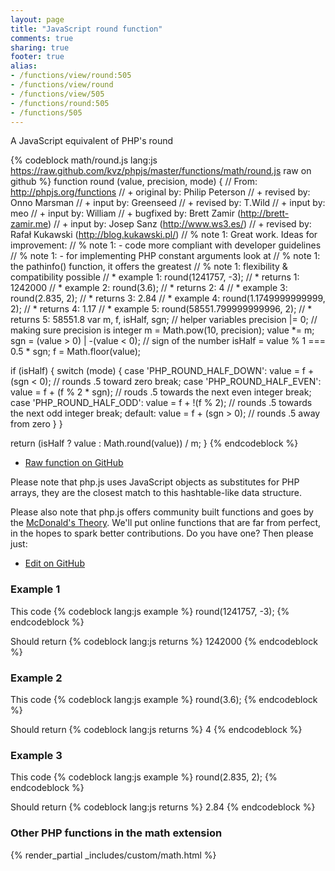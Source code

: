 ```yaml
---
layout: page
title: "JavaScript round function"
comments: true
sharing: true
footer: true
alias:
- /functions/view/round:505
- /functions/view/round
- /functions/view/505
- /functions/round:505
- /functions/505
---
```

<!-- Generated by Rakefile:build -->
A JavaScript equivalent of PHP's round

{% codeblock math/round.js lang:js https://raw.github.com/kvz/phpjs/master/functions/math/round.js raw on github %}
function round (value, precision, mode) {
  // From: http://phpjs.org/functions
  // +   original by: Philip Peterson
  // +    revised by: Onno Marsman
  // +      input by: Greenseed
  // +    revised by: T.Wild
  // +      input by: meo
  // +      input by: William
  // +   bugfixed by: Brett Zamir (http://brett-zamir.me)
  // +      input by: Josep Sanz (http://www.ws3.es/)
  // +    revised by: Rafał Kukawski (http://blog.kukawski.pl/)
  // %        note 1: Great work. Ideas for improvement:
  // %        note 1:  - code more compliant with developer guidelines
  // %        note 1:  - for implementing PHP constant arguments look at
  // %        note 1:  the pathinfo() function, it offers the greatest
  // %        note 1:  flexibility & compatibility possible
  // *     example 1: round(1241757, -3);
  // *     returns 1: 1242000
  // *     example 2: round(3.6);
  // *     returns 2: 4
  // *     example 3: round(2.835, 2);
  // *     returns 3: 2.84
  // *     example 4: round(1.1749999999999, 2);
  // *     returns 4: 1.17
  // *     example 5: round(58551.799999999996, 2);
  // *     returns 5: 58551.8
  var m, f, isHalf, sgn; // helper variables
  precision |= 0; // making sure precision is integer
  m = Math.pow(10, precision);
  value *= m;
  sgn = (value > 0) | -(value < 0); // sign of the number
  isHalf = value % 1 === 0.5 * sgn;
  f = Math.floor(value);

  if (isHalf) {
    switch (mode) {
    case 'PHP_ROUND_HALF_DOWN':
      value = f + (sgn < 0); // rounds .5 toward zero
      break;
    case 'PHP_ROUND_HALF_EVEN':
      value = f + (f % 2 * sgn); // rouds .5 towards the next even integer
      break;
    case 'PHP_ROUND_HALF_ODD':
      value = f + !(f % 2); // rounds .5 towards the next odd integer
      break;
    default:
      value = f + (sgn > 0); // rounds .5 away from zero
    }
  }

  return (isHalf ? value : Math.round(value)) / m;
}
{% endcodeblock %}

 - [Raw function on GitHub](https://github.com/kvz/phpjs/blob/master/functions/math/round.js)

Please note that php.js uses JavaScript objects as substitutes for PHP arrays, they are 
the closest match to this hashtable-like data structure. 

Please also note that php.js offers community built functions and goes by the 
[McDonald's Theory](https://medium.com/what-i-learned-building/9216e1c9da7d). We'll put online 
functions that are far from perfect, in the hopes to spark better contributions. 
Do you have one? Then please just: 

 - [Edit on GitHub](https://github.com/kvz/phpjs/edit/master/functions/math/round.js)

### Example 1
This code
{% codeblock lang:js example %}
round(1241757, -3);
{% endcodeblock %}

Should return
{% codeblock lang:js returns %}
1242000
{% endcodeblock %}

### Example 2
This code
{% codeblock lang:js example %}
round(3.6);
{% endcodeblock %}

Should return
{% codeblock lang:js returns %}
4
{% endcodeblock %}

### Example 3
This code
{% codeblock lang:js example %}
round(2.835, 2);
{% endcodeblock %}

Should return
{% codeblock lang:js returns %}
2.84
{% endcodeblock %}


### Other PHP functions in the math extension
{% render_partial _includes/custom/math.html %}
